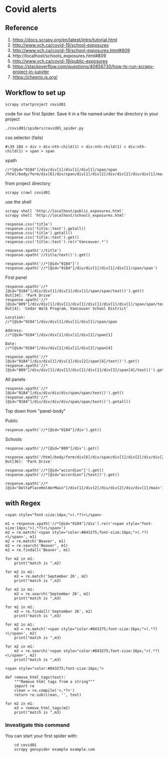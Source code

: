 # Covid alerts
## Reference
1. https://docs.scrapy.org/en/latest/intro/tutorial.html
1. http://www.vch.ca/covid-19/school-exposures
1. http://www.vch.ca/covid-19/school-exposures.html#809
1. http://localhost/schools_exposures.html#809
1. http://www.vch.ca/covid-19/public-exposures
1. https://stackoverflow.com/questions/40856730/how-to-run-scrapy-project-in-jupyter
1. https://cheerio.js.org/

## Workflow to set up

```
scrapy startproject covid01
```
code for our first Spider. Save it in a file named  under the  directory in your project

```
./covid01/spiders/covid01_spider.py
```
css selector (fails) 
```
#\39 184 > div > div:nth-child(1) > div:nth-child(1) > div:nth-child(1) > span > span
```
xpath 
```
//*[@id="9184"]/div/div[1]/div[1]/div[1]/span/span
/html/body/form/div[6]/div/span/div[1]/div[2]/div/div[2]/div/div[1]/main/div[3]/div/div/div[1]/div[2]/div/div[1]/div[1]/div[1]/span/span
```
from project directory
```
scrapy crawl covid01
```
use the shell
```
scrapy shell 'http://localhost/public_exposures.html'
scrapy shell 'http://localhost/schools_exposures.html'

response.css('title')
response.css('title::text').getall()
response.css('title').getall()
response.css('title::text').get()
response.css('title::text').re(r'Vancouver.*')

response.xpath('//title')
response.xpath('//title/text()').get()

response.xpath('//*[@id="9184"]')
response.xpath('//*[@id="9184"]/div/div[1]/div[1]/div[1]/span/span')
```
First panel
```
response.xpath('//*[@id="9184"]/div/div[1]/div[1]/div[1]/span/span/text()').get()
Out[34]: 'Park Drive'
response.xpath('//*[@id="809"]/div/div[1]/div[1]/div[1]/div[1]/div[1]/div[1]/span/span/text()').get()
Out[4]: 'Cedar Walk Program, Vancouver School District'

Location:
//*[@id="9184"]/div/div[1]/div[1]/div[1]/span/span

Address:
//*[@id="9184"]/div/div[1]/div[1]/div[2]/span[1]

Date: 
//*[@id="9184"]/div/div[1]/div[1]/div[2]/span[4]

response.xpath('//*[@id="9184"]/div/div[1]/div[1]/div[2]/span[4]/text()').get()
response.xpath('//*[@id="809"]/div/div[1]/div[1]/div[1]/div[1]/div[3]/span[4]/text()').get()
```
All panels
```
response.xpath('//*[@id="9184"]/div/div/div/div/span/span/text()').get()
response.xpath('//*[@id="9184"]/div/div/div/div/span/span/text()').getall()
```
Top down from "panel-body"

Public
```
response.xpath('//*[@id="9184"]/div').get()
```
Schools
```
response.xpath('//*[@id="809"]/div').get()

response.xpath('/html/body/form/div[6]/div/span/div[1]/div[2]/div/div[2]/div/div[1]/main/div[3]/div/div/div[1]/div[2]/div/div[1]/div[1]/div[1]/span/span/text()').get()
Out[36]: 'Park Drive'

response.xpath('//*[@id="accordion"]').get()
response.xpath('//*[@id="accordion"]/text()').get()

response.xpath('//*[@id="DeltaPlaceHolderMain"]/div[1]/div[2]/div/div[2]/div/div[1]/main').get()

```
## with Regex
```
<span style="font-size:14px;">(.*?)<\/span>

m1 = response.xpath('//*[@id="9184"]/div').re(r'<span style="font-size:14px;">(.*?)<\/span>')
m2 = re.match('<span style="color:#843275;font-size:16px;">(.*?)<\/span>', m1)
m2 = re.match('Beaver', m1)
m2 = re.search('Beaver', m1)
m2 = re.findall('Beaver', m1)

for m2 in m1:
    print("match is ",m2)

for m2 in m1:
    m3 = re.match('September 26', m2)
    print("match is ",m3)

for m2 in m1:
    m3 = re.search('September 26', m2)
    print("match is ",m3)

for m2 in m1:
    m3 = re.findall('September 26', m2)
    print("match is ",m3)

for m2 in m1:
    m3 = re.match('<span style="color:#843275;font-size:16px;">(.*?)<\/span>', m2)
    print("match is ",m3)

for m2 in m1:
    m3 = re.search('<span style="color:#843275;font-size:16px;">(.*?)<\/span>', m2)
    print("match is ",m3)

<span style="color:#843275;font-size:16px;">

def remove_html_tags(text):
    """Remove html tags from a string"""
    import re
    clean = re.compile('<.*?>')
    return re.sub(clean, '', text)

for m2 in m1:
    m3 = remove_html_tags(m2)
    print("match is ",m3)
```

### Investigate this command

You can start your first spider with:
```
    cd covid01
    scrapy genspider example example.com
```
